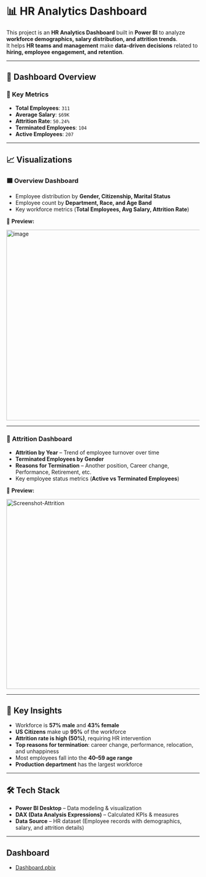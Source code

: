 # 📊 HR Analytics Dashboard  

This project is an **HR Analytics Dashboard** built in **Power BI** to analyze **workforce demographics, salary distribution, and attrition trends**.  
It helps **HR teams and management** make **data-driven decisions** related to **hiring, employee engagement, and retention**.  

---

## 🚀 Dashboard Overview  

### 🔑 Key Metrics  
- **Total Employees**: `311`  
- **Average Salary**: `$69K`  
- **Attrition Rate**: `50.24%`  
- **Terminated Employees**: `104`  
- **Active Employees**: `207`  

---

## 📈 Visualizations  

### 🟦 Overview Dashboard  
- Employee distribution by **Gender, Citizenship, Marital Status**  
- Employee count by **Department, Race, and Age Band**  
- Key workforce metrics (**Total Employees, Avg Salary, Attrition Rate**)  

📸 **Preview:**


<img width="886" height="497" alt="image" src="https://github.com/user-attachments/assets/a787d754-b60a-4195-86a8-c14ec3f44fb2" />

---

### 🔴 Attrition Dashboard  
- **Attrition by Year** – Trend of employee turnover over time  
- **Terminated Employees by Gender**  
- **Reasons for Termination** – Another position, Career change, Performance, Retirement, etc.  
- Key employee status metrics (**Active vs Terminated Employees**)  

📸 **Preview:**


<img width="881" height="495" alt="Screenshot-Attrition" src="https://github.com/user-attachments/assets/76a83dc6-b51b-4e3a-b129-f7ef732e505c" />

---

## 🎯 Key Insights  

- Workforce is **57% male** and **43% female**  
- **US Citizens** make up **95%** of the workforce  
- **Attrition rate is high (50%)**, requiring HR intervention  
- **Top reasons for termination**: career change, performance, relocation, and unhappiness  
- Most employees fall into the **40–59 age range**  
- **Production department** has the largest workforce  

---

## 🛠️ Tech Stack  

- **Power BI Desktop** – Data modeling & visualization  
- **DAX (Data Analysis Expressions)** – Calculated KPIs & measures  
- **Data Source** – HR dataset (Employee records with demographics, salary, and attrition details)  

---
## Dashboard ##

- <a href="https://github.com/ybovas/HR-Analytic-Dashboard/blob/main/HR_Analytics_Dashboard.pbix">Dashboard.pbix</a>







